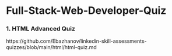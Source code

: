 # Full-Stack-Web-Developer-Quiz
<h3>1. HTML Advanced Quiz</h3>
https://github.com/Ebazhanov/linkedin-skill-assessments-quizzes/blob/main/html/html-quiz.md
